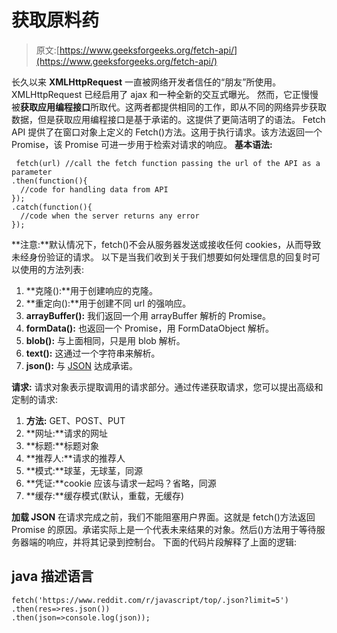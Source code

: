 # 获取原料药

> 原文:[https://www.geeksforgeeks.org/fetch-api/](https://www.geeksforgeeks.org/fetch-api/)

长久以来 **XMLHttpRequest** 一直被网络开发者信任的“朋友”所使用。XMLHttpRequest 已经启用了 ajax 和一种全新的交互式曝光。
然而，它正慢慢被**获取应用编程接口**所取代。这两者都提供相同的工作，即从不同的网络异步获取数据，但是获取应用编程接口是基于承诺的。这提供了更简洁明了的语法。
Fetch API 提供了在窗口对象上定义的 Fetch()方法。这用于执行请求。该方法返回一个 Promise，该 Promise 可进一步用于检索对请求的响应。
**基本语法:**

```
 fetch(url) //call the fetch function passing the url of the API as a parameter
.then(function(){
  //code for handling data from API
});
.catch(function(){
  //code when the server returns any error
});
```

**注意:**默认情况下，fetch()不会从服务器发送或接收任何 cookies，从而导致未经身份验证的请求。
以下是当我们收到关于我们想要如何处理信息的回复时可以使用的方法列表:

1.  **克隆():**用于创建响应的克隆。
2.  **重定向():**用于创建不同 url 的强响应。
3.  **arrayBuffer():** 我们返回一个用 arrayBuffer 解析的 Promise。
4.  **formData():** 也返回一个 Promise，用 FormDataObject 解析。
5.  **blob():** 与上面相同，只是用 blob 解析。
6.  **text():** 这通过一个字符串来解析。
7.  **json():** 与 [JSON](https://www.geeksforgeeks.org/javascript-json/) 达成承诺。

**请求:**
请求对象表示提取调用的请求部分。通过传递获取请求，您可以提出高级和定制的请求:

1.  **方法:** GET、POST、PUT
2.  **网址:**请求的网址
3.  **标题:**标题对象
4.  **推荐人:**请求的推荐人
5.  **模式:**球茎，无球茎，同源
6.  **凭证:**cookie 应该与请求一起吗？省略，同源
7.  **缓存:**缓存模式(默认，重载，无缓存)

**加载 JSON**
在请求完成之前，我们不能阻塞用户界面。这就是 fetch()方法返回 Promise 的原因。承诺实际上是一个代表未来结果的对象。然后()方法用于等待服务器端的响应，并将其记录到控制台。
下面的代码片段解释了上面的逻辑:

## java 描述语言

```
fetch('https://www.reddit.com/r/javascript/top/.json?limit=5')
.then(res=>res.json())
.then(json=>console.log(json));
```